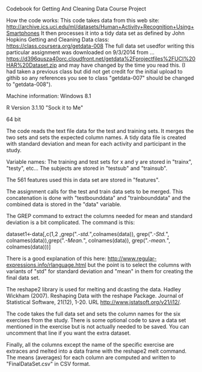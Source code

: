 Codebook for Getting And Cleaning Data Course Project

How the code works:
This code takes data from this web site: 
http://archive.ics.uci.edu/ml/datasets/Human+Activity+Recognition+Using+Smartphones 
It then processes it into a tidy data set as defined by John Hopkins Getting and Cleaning Data class:
https://class.coursera.org/getdata-008
The full data set usedfor writing this particular assignment was downloaded on 9/3/2014 from ...
https://d396qusza40orc.cloudfront.net/getdata%2Fprojectfiles%2FUCI%20HAR%20Dataset.zip
and may have changed by the time you read this.  (I had taken a previous class but did not get credit for the initial upload to githib so any references you see to class "getdata-007" should be changed to "getdata-008").

Machine information: 
Windows 8.1

R Version 3.1.10 "Sock it to Me"

64 bit

The code reads the text file data for the test and training sets.  It merges the two sets and sets the expected column names.  A tidy data file is created with standard deviation and mean for each activity and participant in the study.

Variable names:
The training and test sets for x and y are stored in "trainx", "testy", etc...  The subjects are stored in "testsub" and "trainsub".

The 561 features used this in data set are stored in "features".

The assignment calls for the test and train data sets to be merged.  This concatenation is done with "testbounddata" and "trainbounddata" and the combined data is stored in the "data" variable.

The GREP command to extract the columns needed for mean and standard deviation is a bit complicated.  The command is this:

dataset1<-data[,c(1,2 ,grep(".*-std.*",colnames(data)), grep(".*-Std.*", colnames(data)),grep(".*-Mean.*", colnames(data)), grep(".*-mean.*", colnames(data)))]


There is a good explanation of this here: http://www.regular-expressions.info/rlanguage.html  but the point is to select the columns with variants of "std" for standard deviation and "mean" in them for creating the final data set.

The reshape2 library is used for melting and dcasting the data.
Hadley Wickham (2007). Reshaping Data with the reshape Package. Journal of Statistical Software, 21(12), 1-20. URL http://www.jstatsoft.org/v21/i12/. 

The code takes the full data set and sets the column names for the six exercises from the study.  There is some optional code to save a data set mentioned in the exercise but is not actually needed to be saved.  You can uncomment that line if you want the extra dataset.  

Finally, all the columns except the name of the specific exercise are extraces and melted into a data frame with the reshape2 melt command.  The means (averages) for each column are computed and written to "FinalDataSet.csv" in CSV format.



